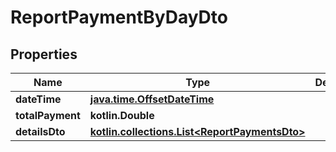 
# ReportPaymentByDayDto

## Properties
| Name | Type | Description | Notes |
| ------------ | ------------- | ------------- | ------------- |
| **dateTime** | [**java.time.OffsetDateTime**](java.time.OffsetDateTime.md) |  |  [optional] |
| **totalPayment** | **kotlin.Double** |  |  [optional] |
| **detailsDto** | [**kotlin.collections.List&lt;ReportPaymentsDto&gt;**](ReportPaymentsDto.md) |  |  [optional] |



